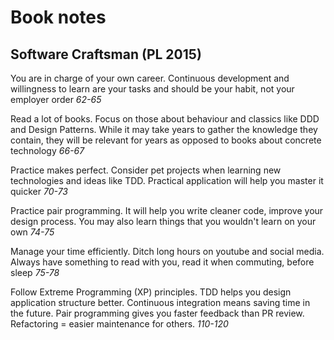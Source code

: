 # Book notes

## Software Craftsman \(PL 2015\)

You are in charge of your own career. Continuous development and willingness to learn are your tasks and should be your habit, not your employer order _62-65_

Read a lot of books. Focus on those about behaviour and classics like DDD and Design Patterns. While it may take years to gather the knowledge they contain, they will be relevant for years as opposed to books about concrete technology _66-67_

Practice makes perfect. Consider pet projects when learning new technologies and ideas like TDD. Practical application will help you master it quicker _70-73_ 

Practice pair programming. It will help you write cleaner code, improve your design process. You may also learn things that you wouldn't learn on your own _74-75_

Manage your time efficiently. Ditch long hours on youtube and social media. Always have something to read with you, read it when commuting, before sleep _75-78_

Follow Extreme Programming \(XP\) principles. TDD helps you design application structure better. Continuous integration means saving time in the future.  Pair programming gives you faster feedback than PR review. Refactoring = easier maintenance for others. _110-120_

